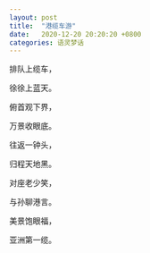 ```yaml
---
layout: post
title:  "港缆车游"
date:   2020-12-20 20:20:20 +0800
categories: 语灵梦话
---
```


排队上缆车，

徐徐上蓝天。

俯首观下界，

万景收眼底。

往返一钟头，

归程天地黑。

对座老少笑，

与孙聊港言。

美景饱眼福，

亚洲第一缆。